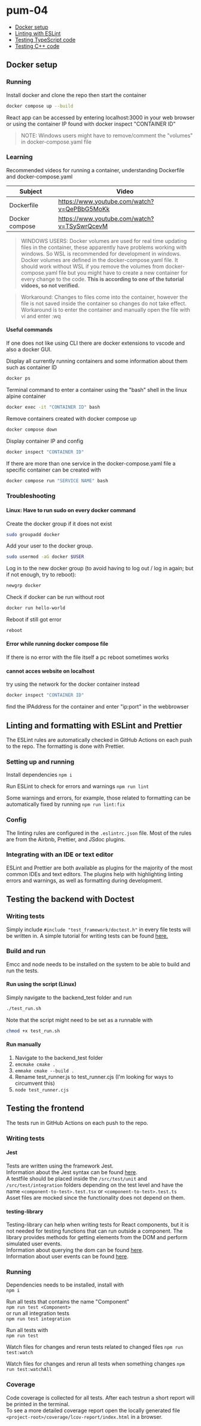 
# pum-04
 - [Docker setup](#docker-setup)
 - [Linting with ESLint](#linting-and-formatting-with-eslint-and-prettier)
 - [Testing TypeScript code](#testing-the-frontend)
 - [Testing C++ code](#testing-the-backend-with-doctest)
## Docker setup
### Running
Install docker and clone the repo then start the container
```sh
docker compose up --build
```
React app can be accessed by entering localhost:3000 in your web browser or using the container IP found with docker inspect "CONTAINER ID"
> NOTE: Windows users might have to remove/comment the "volumes" in docker-compose.yaml file 

### Learning
Recommended videos for running a container, understanding Dockerfile and docker-compose.yaml

|Subject| Video|
|-------|------|
|Dockerfile|https://www.youtube.com/watch?v=QePBbG5MoKk|
|Docker compose|https://www.youtube.com/watch?v=TSySwrQcevM|

> WINDOWS USERS: Docker volumes are used for real time updating files in the container, these apparently have problems working with windows. So WSL is recommended for development in windows. Docker volumes are defined in the docker-compose.yaml file. It should work without WSL if you remove the volumes from docker-compose.yaml file but you might have to create a new container for every change to the code. **This is according to one of the tutorial vidoes, so not verified.**

>Workaround: Changes to files come into the container, however the file is not saved inside the container so changes do not take effect. Workaround is to enter the container and manually open the file with vi and enter :wq
#### Useful commands


If one does not like using CLI there are docker extensions to vscode and also a docker GUI. 


Display all currently running containers and some information about them such as container ID
```sh
docker ps
```

Terminal command to enter a container using the "bash" shell in the linux alpine container
```sh
docker exec -it "CONTAINER ID" bash
```

Remove containers created with docker compose up
```sh
docker compose down 
```
Display container IP and config
```sh
docker inspect "CONTAINER ID"
```

If there are more than one service in the docker-compose.yaml file a specific container can be created with
```sh
docker compose run "SERVICE NAME" bash
```


### Troubleshooting
#### Linux: Have to run sudo on every docker command

Create the docker group if it does not exist

```sh
sudo groupadd docker
```

Add your user to the docker group.

```sh
sudo usermod -aG docker $USER
```

Log in to the new docker group (to avoid having to log out / log in again; but if not enough, try to reboot):

```sh
newgrp docker
```

Check if docker can be run without root


```sh
docker run hello-world
```


Reboot if still got error

```sh
reboot
```

#### Error while running docker compose file
If there is no error with the file itself a pc reboot sometimes works

#### cannot acces website on localhost
try using the network for the docker container instead

```sh
docker inspect "CONTAINER ID"
```
find the IPAddress for the container and enter "ip:port" in the webbrowser

## Linting and formatting with ESLint and Prettier
The ESLint rules are automatically checked in GitHub Actions on each push to the repo. The formatting is done with Prettier.
### Setting up and running
Install dependencies
`npm i`

Run ESLint to check for errors and warnings `npm run lint`

Some warnings and errors, for example, those related to formatting can be automatically fixed by running
`npm run lint:fix`
### Config
The linting rules are configured in the `.eslintrc.json` file. Most of the rules are from the Airbnb, Prettier, and JSdoc plugins.
### Integrating with an IDE or text editor
ESLint and Prettier are both available as plugins for the majority of the most common IDEs and text editors. The plugins help with highlighting linting errors and warnings, as well as formatting during development.

## Testing the backend with Doctest
### Writing tests
Simply include ```#include "test_framework/doctest.h"``` in every file tests will be written in.
A simple tutorial for writing tests can be found [here.](https://github.com/doctest/doctest/blob/master/doc/markdown/tutorial.md)

### Build and run
Emcc and node needs to be installed on the system to be able to build and run the tests.

#### Run using the script (Linux)
Simply navigate to the backend_test folder and run
```bash
./test_run.sh
```
Note that the script might need to be set as a runnable with
```bash
chmod +x test_run.sh
```

#### Run manually
1. Navigate to the backend_test folder
2. ```emcmake cmake .```
3. ```emmake cmake --build .```
4. Rename test_runner.js to test_runner.cjs (I'm looking for ways to circumvent this)
5. ```node test_runner.cjs```
   
## Testing the frontend
The tests run in GitHub Actions on each push to the repo.
### Writing tests

#### Jest
Tests are written using the framework Jest.  
Information about the Jest syntax can be found [here](https://jestjs.io/docs/using-matchers).  
A testfile should be placed inside the `/src/test/unit` and `/src/test/integration` folders depending on the test level and have the name `<component-to-test>.test.tsx` or `<component-to-test>.test.ts`  
Asset files are mocked since the functionality does not depend on them. 

#### testing-library
Testing-library can help when writing tests for React components, but it is not needed for testing functions that can run outside a component. 
The library provides methods for getting elements from the DOM and perform simulated user events.  
Information about querying the dom can be found [here](https://testing-library.com/docs/queries/about).  
Information about user events can be found [here](https://testing-library.com/docs/user-event/intro#writing-tests-with-userevent).  

### Running
Dependencies needs to be installed, install with  
`npm i`  

Run all tests that contains the name "Component"  
`npm run test <Component>`  
or run all integration tests  
`npm run test integration`

Run all tests with  
`npm run test`

Watch files for changes and rerun tests related to changed files
`npm run test:watch`

Watch files for changes and rerun all tests when something changes
`npm run test:watchAll`

### Coverage
Code coverage is collected for all tests. After each testrun a short report will be printed in the terminal.  
To see a more detailed coverage report open the locally generated file `<project-root>/coverage/lcov-report/index.html` in a browser.